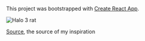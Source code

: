 This project was bootstrapped with [Create React App](https://github.com/facebook/create-react-app).

![Halo 3 rat](https://i.redd.it/qvung4218tj51.png)

[Source](https://www.youtube.com/watch?v=vdVnnMOTe3Q), the source of my inspiration
